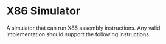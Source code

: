 # X86 Simulator

A simulator that can run X86 assembly instructions. Any valid implementation should support the following instructions.
